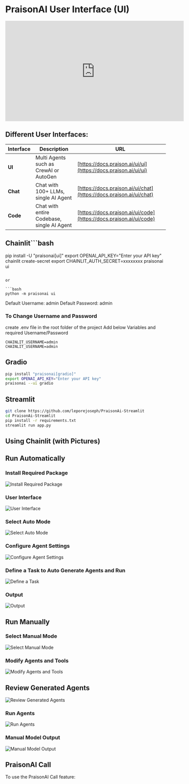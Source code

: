 # PraisonAI User Interface (UI)

<iframe width="560" height="315" src="https://www.youtube.com/embed/tg-ZjNl3OCg" title="YouTube video player" frameborder="0" allow="accelerometer; autoplay; clipboard-write; encrypted-media; gyroscope; picture-in-picture" allowfullscreen></iframe>

## Different User Interfaces:

| Interface | Description | URL |
|---|---|---|
| **UI** | Multi Agents such as CrewAI or AutoGen | [https://docs.praison.ai/ui/ui](https://docs.praison.ai/ui/ui) |
| **Chat** | Chat with 100+ LLMs, single AI Agent | [https://docs.praison.ai/ui/chat](https://docs.praison.ai/ui/chat) |
| **Code** | Chat with entire Codebase, single AI Agent | [https://docs.praison.ai/ui/code](https://docs.praison.ai/ui/code) |

## Chainlit```bash
pip install -U "praisonai[ui]"
export OPENAI_API_KEY="Enter your API key"
chainlit create-secret
export CHAINLIT_AUTH_SECRET=xxxxxxxx
praisonai ui
```

or 

```bash
python -m praisonai ui
```

Default Username: admin
Default Password: admin

### To Change Username and Password

create .env file in the root folder of the project
Add below Variables and required Username/Password
```
CHAINLIT_USERNAME=admin
CHAINLIT_USERNAME=admin
```

## Gradio
```bash
pip install "praisonai[gradio]"
export OPENAI_API_KEY="Enter your API key"
praisonai --ui gradio
```

## Streamlit

```bash
git clone https://github.com/leporejoseph/PraisonAi-Streamlit
cd PraisonAi-Streamlit
pip install -r requirements.txt
streamlit run app.py
```

## Using Chainlit (with Pictures)

## Run Automatically

### Install Required Package
![Install Required Package](../images/ui-step-1.png)

### User Interface
![User Interface](../images/ui-step-2.png)

### Select Auto Mode
![Select Auto Mode](../images/ui-step-4.png)

### Configure Agent Settings
![Configure Agent Settings](../images/ui-step-3.png)

### Define a Task to Auto Generate Agents and Run
![Define a Task](../images/ui-step-5.png)

### Output
![Output](../images/ui-step-6.png)

## Run Manually

### Select Manual Mode
![Select Manual Mode](../images/ui-step-7.png)

### Modify Agents and Tools
![Modify Agents and Tools](../images/ui-step-10.png)

## Review Generated Agents
![Review Generated Agents](../images/ui-step-9.png)

### Run Agents
![Run Agents](../images/ui-step-8.png)

### Manual Model Output
![Manual Model Output](../images/ui-step-11.png)

## PraisonAI Call

To use the PraisonAI Call feature:
